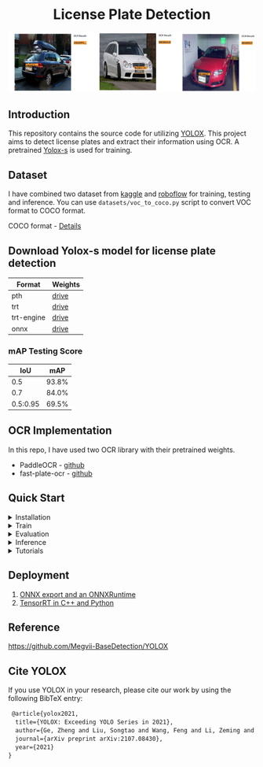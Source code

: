 <div style="text-align: center;">
  <h1> License Plate Detection </h1>
  <p></p>
</div>
<!-- <div align="center"><img src="assets/logo.png" width="350"></div> -->
<div align="center"><img src="assets/license_plate_detection.png"></div>

## Introduction
This repository contains the source code for utilizing [YOLOX](https://github.com/Megvii-BaseDetection/YOLOX/tree/main).
This project aims to detect license plates and extract their information using OCR.
A pretrained [Yolox-s](https://github.com/Megvii-BaseDetection/YOLOX/releases/download/0.1.1rc0/yolox_s.pth) is used for training.



## Dataset 
I have combined two dataset from [kaggle](https://www.kaggle.com/datasets/andrewmvd/car-plate-detection) and [roboflow](https://public.roboflow.com/object-detection/license-plates-us-eu/3) for training, testing and inference.
You can use ``datasets/voc_to_coco.py`` script to convert VOC format to COCO format.

COCO format - [Details](datasets/README.md)


## Download Yolox-s model for license plate detection

|Format     | Weights       |
|-----------|---------------|
|pth        | [drive](https://drive.google.com/file/d/1SIIbuCqr6vLvKM6oiCOjmJ0Bm1EK9-Kb/view?usp=drive_link) |
|trt        | [drive](https://drive.google.com/file/d/1ahZzQfvGuVUv_fpRnGQkZmLJ2AIvPDSv/view?usp=drive_link) |
|trt-engine | [drive](https://drive.google.com/file/d/1C0sX8AfMigvklz3T_SxCTmhEh9DJ9yjQ/view?usp=drive_link) |
|onnx       | [drive](https://drive.google.com/file/d/1rvtBnxedeH26ncGcrlZUmpkUwEc4eh06/view?usp=drive_link) |

### mAP Testing Score
|IoU        | mAP           |
|-----------|---------------|
|0.5        | 93.8%         | 
|0.7        | 84.0%         |
|0.5:0.95   | 69.5%         |


## OCR Implementation
In this repo, I have used two OCR library with their pretrained weights.
- PaddleOCR      - [github](https://github.com/PaddlePaddle/PaddleOCR)
- fast-plate-ocr - [github](https://github.com/ankandrew/fast-plate-ocr)

## Quick Start

<details>
<summary>Installation</summary>

Step1. Install YOLOX from source.
```shell
git clone git@github.com:Megvii-BaseDetection/YOLOX.git
cd YOLOX

# Install from command line
# PyTorch with CUDA 11.8 support
pip install torch torchvision torchaudio --index-url https://download.pytorch.org/whl/cu118
pip3 install -r requirements
pip3 install -v -e .  # or  python3 setup.py develop

# OR
# Install with bash file
sh install.sh
```

</details>


<details>
<summary>Train </summary>

Step1. Prepare COCO dataset
```shell
cd <YOLOX_HOME>
ln -s /path/to/your/COCO ./datasets/COCO
```

Step2. Reproduce our results on COCO by specifying -n:

```shell
python -m yolox.tools.train -n yolox-s -d 8 -b 64 --fp16 -o [--cache]
                               yolox-m
                               yolox-l
                               yolox-x
```
* -d: number of gpu devices
* -b: total batch size, the recommended number for -b is num-gpu * 8
* --fp16: mixed precision training
* --cache: caching imgs into RAM to accelarate training, which need large system RAM.



When using -f, the above commands are equivalent to:
```shell
python -m yolox.tools.train -f exps/default/yolox_s.py -d 8 -b 64 --fp16 -o [--cache]
                               exps/default/yolox_m.py
                               exps/default/yolox_l.py
                               exps/default/yolox_x.py
```

**Multi Machine Training**

We also support multi-nodes training. Just add the following args:
* --num\_machines: num of your total training nodes
* --machine\_rank: specify the rank of each node

Suppose you want to train YOLOX on 2 machines, and your master machines's IP is 123.123.123.123, use port 12312 and TCP.

On master machine, run
```shell
python tools/train.py -n yolox-s -b 128 --dist-url tcp://123.123.123.123:12312 --num_machines 2 --machine_rank 0
```
On the second machine, run
```shell
python tools/train.py -n yolox-s -b 128 --dist-url tcp://123.123.123.123:12312 --num_machines 2 --machine_rank 1
```

**Logging to Weights & Biases**

To log metrics, predictions and model checkpoints to [W&B](https://docs.wandb.ai/guides/integrations/other/yolox) use the command line argument `--logger wandb` and use the prefix "wandb-" to specify arguments for initializing the wandb run.

```shell
python tools/train.py -n yolox-s -d 8 -b 64 --fp16 -o [--cache] --logger wandb wandb-project <project name>
                         yolox-m
                         yolox-l
                         yolox-x
```

An example wandb dashboard is available [here](https://wandb.ai/manan-goel/yolox-nano/runs/3pzfeom0)

**Others**

See more information with the following command:
```shell
python -m yolox.tools.train --help
```

</details>


<details>

<summary>Evaluation</summary>

We support batch testing for fast evaluation:

```shell
python -m yolox.tools.eval -n  yolox-s -c yolox_s.pth -b 64 -d 8 --conf 0.001 [--fp16] [--fuse]
                               yolox-m
                               yolox-l
                               yolox-x
```
* --fuse: fuse conv and bn
* -d: number of GPUs used for evaluation. DEFAULT: All GPUs available will be used.
* -b: total batch size across on all GPUs

To reproduce speed test, we use the following command:
```shell
python -m yolox.tools.eval -n  yolox-s -c yolox_s.pth -b 1 -d 1 --conf 0.001 --fp16 --fuse
                               yolox-m
                               yolox-l
                               yolox-x
```

</details>

<details>
<summary>Inference </summary>

Step1. Download a pretrained model from the Yolox-s table.

Step2. Use either -n or -f to specify your detector's config. For example:

## Inference with Demo file
Demo for image:
```shell
python tools/demo.py image -n yolox-s -c /path/to/your/yolox_s.pth --path assets/car.jpg --conf 0.25 --nms 0.45 --tsize 640 --save_result --device [cpu/gpu]
```
or
```shell
python tools/demo.py image -f exps/default/yolox_s.py -c /path/to/your/yolox_s.pth --path assets/car.jpg --conf 0.25 --nms 0.45 --tsize 640 --save_result --device [cpu/gpu]
```
Demo for video:
```shell
python tools/demo.py video -n yolox-s -c /path/to/your/yolox_s.pth --path /path/to/your/video --conf 0.25 --nms 0.45 --tsize 640 --save_result --device [cpu/gpu]
```

## Inference trt 
```shell
python tools/demo.py image -n yolox-s -c /path/to/your/yolox_s.pth --path assets/car.jpg --conf 0.25 --nms 0.45 --tsize 640 --save_result --device [cpu/gpu] --trt 
```

## Inference onnx
```shell 
python demo/ONNXRuntime/onnx_inference.py -m <ONNX_MODEL_PATH>  -i <IMAGE_PATH> -o <OUTPUT_DIR> -s 0.3 --input_shape 640,640
```

## Inference using streamlit app
```
streamlit run tools/stremlit_det_ocr.py
```
</details>

<details>
<summary>Tutorials</summary>

*  [Training on custom data](docs/train_custom_data.md)
*  [Caching for custom data](docs/cache.md)
*  [Manipulating training image size](docs/manipulate_training_image_size.md)
*  [Assignment visualization](docs/assignment_visualization.md)
*  [Freezing model](docs/freeze_module.md)

</details>

## Deployment

1. [ONNX export and an ONNXRuntime](./demo/ONNXRuntime)
2. [TensorRT in C++ and Python](./demo/TensorRT)

## Reference
https://github.com/Megvii-BaseDetection/YOLOX

## Cite YOLOX
If you use YOLOX in your research, please cite our work by using the following BibTeX entry:

```latex
 @article{yolox2021,
  title={YOLOX: Exceeding YOLO Series in 2021},
  author={Ge, Zheng and Liu, Songtao and Wang, Feng and Li, Zeming and Sun, Jian},
  journal={arXiv preprint arXiv:2107.08430},
  year={2021}
}
```
